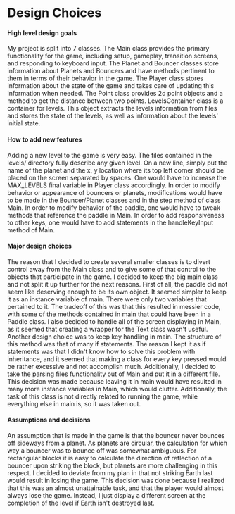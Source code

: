 Design Choices
==================

#### High level design goals
My project is split into 7 classes. The Main class provides the primary functionality for the game, including setup, gameplay, transition screens, and responding to keyboard input. The Planet and Bouncer classes store information about Planets and Bouncers and have methods pertinent to them in terms of their behavior in the game. The Player class stores information about the state of the game and takes care of updating this information when needed. The Point class provides 2d point objects and a method to get the distance between two points. LevelsContainer class is a container for levels. This object extracts the levels information from files and stores the state of the levels, as well as information about the levels' initial state.
####  How to add new features
Adding a new level to the game is very easy. The files contained in the levels/ directory fully describe any given level. On a new line, simply put the name of the planet and the x, y location where its top left corner should be placed on the screen separated by spaces. One would have to increase the MAX_LEVELS final variable in Player class accordingly. In order to modify behavior or appearance of bouncers or planets, modifications would have to be made in the Bouncer/Planet classes and in the step method of class Main. In order to modify behavior of the paddle, one would have to tweak methods that reference the paddle in Main. In order to add responsiveness to other keys, one would have to add statements in the handleKeyInput method of Main.
#### Major design choices
The reason that I decided to create several smaller classes is to divert control away from the Main class and to give some of that control to the objects that participate in the game. I decided to keep the big main class and not split it up further for the next reasons. First of all, the paddle did not seem like deserving enough to be its own object. It seemed simpler to keep it as an instance variable of main. There were only two variables that pertained to it. The tradeoff of this was that this resulted in messier code, with some of the methods contained in main that could have been in a Paddle class. I also decided to handle all of the screen displaying in Main, as it seemed that creating a wrapper for the Text class wasn't useful. Another design choice was to keep key handling in main. The structure of this method was that of many if statements. The reason I kept it as if statements was that I didn't know how to solve this problem with inheritance, and it seemed that making a class for every key pressed would be rather excessive and not accomplish much. Additionally, I decided to take the parsing files functionality out of Main and put it in a different file. This decision was made because leaving it in main would have resulted in many more instance variables in Main, which would clutter. Additionally, the task of this class is not directly related to running the game, while everything else in main is, so it was taken out.
#### Assumptions and decisions 
An assumption that is made in the game is that the bouncer never bounces off sideways from a planet. As planets are circular, the calculation for which way a bouncer was to bounce off was somewhat ambiguous. For rectangular blocks it is easy to calculate the direction of reflection of a bouncer upon striking the block, but planets are more challenging in this respect. I decided to deviate from my plan in that not striking Earth last would result in losing the game. This decision was done because I realized that this was an almost unattainable task, and that the player would almost always lose the game. Instead, I just display a different screen at the completion of the level if Earth isn't destroyed last.